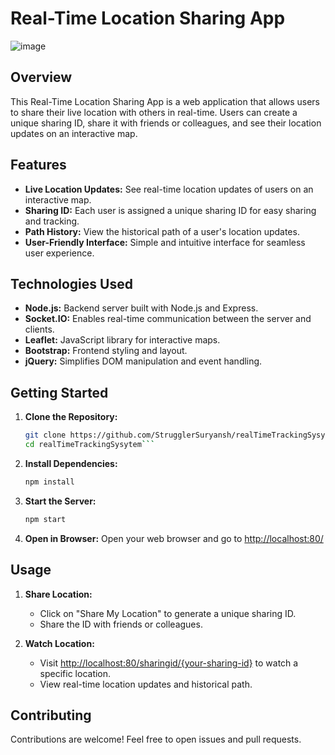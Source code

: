 # Real-Time Location Sharing App

![image](https://github.com/user-attachments/assets/3b914320-bdc5-4862-b448-d4e2a68cff7c)


## Overview

This Real-Time Location Sharing App is a web application that allows users to share their live location with others in real-time. Users can create a unique sharing ID, share it with friends or colleagues, and see their location updates on an interactive map.

## Features

- **Live Location Updates:** See real-time location updates of users on an interactive map.
- **Sharing ID:** Each user is assigned a unique sharing ID for easy sharing and tracking.
- **Path History:** View the historical path of a user's location updates.
- **User-Friendly Interface:** Simple and intuitive interface for seamless user experience.

## Technologies Used

- **Node.js:** Backend server built with Node.js and Express.
- **Socket.IO:** Enables real-time communication between the server and clients.
- **Leaflet:** JavaScript library for interactive maps.
- **Bootstrap:** Frontend styling and layout.
- **jQuery:** Simplifies DOM manipulation and event handling.

## Getting Started

1. **Clone the Repository:**
   ```bash
   git clone https://github.com/StrugglerSuryansh/realTimeTrackingSysytem.git
   cd realTimeTrackingSysytem```

2. **Install Dependencies:**
   ```bash
   npm install
   ```

3. **Start the Server:**
   ```bash
   npm start
   ```

4. **Open in Browser:**
   Open your web browser and go to [http://localhost:80/](http://localhost:80/)

## Usage

1. **Share Location:**
   - Click on "Share My Location" to generate a unique sharing ID.
   - Share the ID with friends or colleagues.

2. **Watch Location:**
   - Visit [http://localhost:80/sharingid/{your-sharing-id}](http://localhost:80/sharingid/{your-sharing-id}) to watch a specific location.
   - View real-time location updates and historical path.

## Contributing

Contributions are welcome! Feel free to open issues and pull requests.

